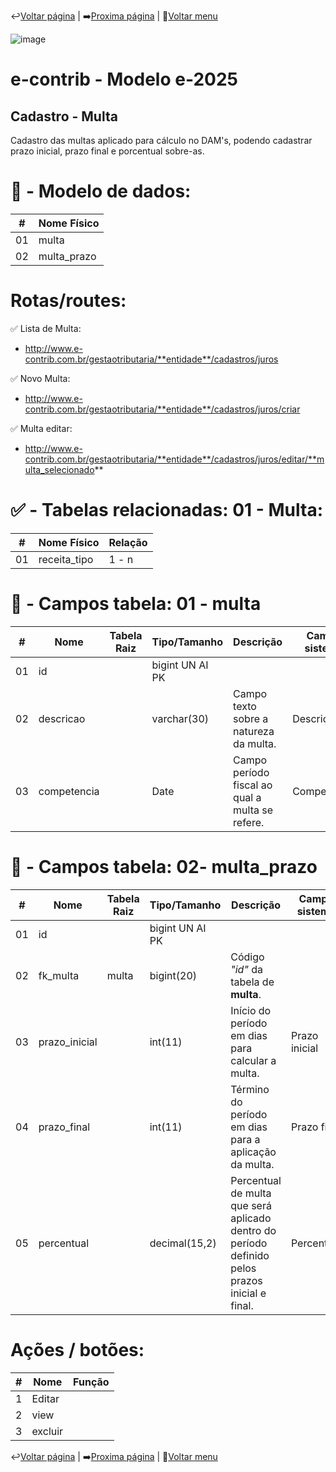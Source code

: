 ↩️[Voltar página](https://github.com/VenturaCerqueira/Documento_gestao_tributaria/blob/main/Cadastro/01%20-%20indice_financeiro.md) | ➡️[Proxima página](https://github.com/VenturaCerqueira/Documento_gestao_tributaria/blob/main/Cadastro/03%20-%20juros.md) | 🔢[Voltar menu](https://github.com/VenturaCerqueira/Documento_gestao_tributaria)  

![image](https://github.com/user-attachments/assets/04662de1-1516-48d7-bb8c-50b38989e58b)
# e-contrib - Modelo e-2025 
##  Cadastro - Multa  
Cadastro das multas aplicado para cálculo no DAM's, podendo cadastrar prazo inicial, prazo final e porcentual sobre-as.

#
# 🎲 - Modelo de dados:
 **\#**  |**Nome Físico**               |
---------|------------------------------|
01       |  multa                       |
02       |  multa_prazo                 |

#
# Rotas/routes:
✅ Lista de Multa:
- http://www.e-contrib.com.br/gestaotributaria/**entidade**/cadastros/juros

✅ Novo Multa:
- http://www.e-contrib.com.br/gestaotributaria/**entidade**/cadastros/juros/criar

✅ Multa editar:
- http://www.e-contrib.com.br/gestaotributaria/**entidade**/cadastros/juros/editar/**multa_selecionado**

#
#   ✅ - Tabelas relacionadas: 01 - Multa:
 **\#**  |**Nome Físico**               |   **Relação** |
---------|------------------------------|---------------|      
01       | receita_tipo                 |      1 - n    |

#
# 🔢 - Campos tabela: 01 - multa  
 **\#**  | **Nome**                     | **Tabela Raiz**         | **Tipo/Tamanho**        | **Descrição**                                                                        | **Campo sistema**                      |
---------|------------------------------|-------------------------|-------------------------|--------------------------------------------------------------------------------------|----------------------------------------|
01       | id                           |                         | bigint UN AI PK         |                                                                                      |                                        |
02       | descricao                    |                         | varchar(30)             | Campo texto sobre a natureza da multa.                                               |  Descrição                             |
03       | competencia                  |                         | Date                    | Campo período fiscal ao qual a multa se refere.                                      |  Competência                           |

#
# 🔢 - Campos tabela: 02- multa_prazo 
 **\#**  | **Nome**                     | **Tabela Raiz**         | **Tipo/Tamanho**        | **Descrição**                                                                        | **Campo sistema**                      |
---------|------------------------------|-------------------------|-------------------------|--------------------------------------------------------------------------------------|----------------------------------------|
01       | id                           |                         | bigint UN AI PK         |                                                                                      |                                        |
02       | fk_multa                     | multa                   | bigint(20)              | Código *"id"* da tabela de **multa**.                                                |                                        |
03       | prazo_inicial                |                         | int(11)                 | Início do período em dias para calcular a multa.                                     |  Prazo inicial                         |
04       | prazo_final                  |                         | int(11)                 | Término do período em dias para a aplicação da multa.                                |  Prazo final                           |
05       | percentual                   |                         | decimal(15,2)           | Percentual de multa que será aplicado dentro do período definido pelos prazos inicial e final.                                                                                      |  Percentual                            |

#
# Ações / botões:
 **\#**  |**Nome**                      |   **Função**  |
---------|------------------------------|---------------|
1        | Editar                       |               |
2        | view                         |               |
3        | excluir                      |               |

 ↩️[Voltar página](https://github.com/VenturaCerqueira/Documento_gestao_tributaria/blob/main/Cadastro/01%20-%20indice_financeiro.md) | ➡️[Proxima página](https://github.com/VenturaCerqueira/Documento_gestao_tributaria/blob/main/Cadastro/03%20-%20juros.md) | 🔢[Voltar menu](https://github.com/VenturaCerqueira/Documento_gestao_tributaria)  